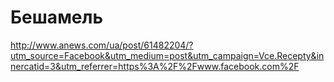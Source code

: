# Бешамель
http://www.anews.com/ua/post/61482204/?utm_source=Facebook&utm_medium=post&utm_campaign=Vce.Recepty&innercatid=3&utm_referrer=https%3A%2F%2Fwww.facebook.com%2F